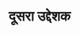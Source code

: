 ---
title: दूसरा उद्देशक

type: lesson

order:
  aagam:
    position: 2
    depth: 1
  book:
    position: 1
    depth: 2
  chapter:
    position: 1
    depth: 3
  lesson: 
    position: 2
    depth: 4

parent: 
  type: chapter

children: 
  type: sutra
  count: 6
---